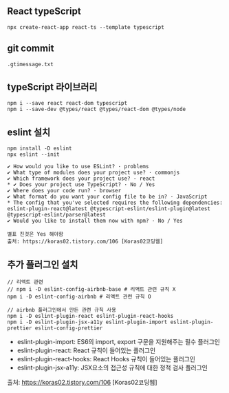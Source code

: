 ## React typeScript
```
npx create-react-app react-ts --template typescript
```

## git commit
`.gtimessage.txt`

## typeScript 라이브러리
```
npm i --save react react-dom typescript
npm i --save-dev @types/react @types/react-dom @types/node
```

## eslint 설치
```
npm install -D eslint
npx eslint --init

✔ How would you like to use ESLint? · problems 
✔ What type of modules does your project use? · commonjs 
✔ Which framework does your project use? · react 
* ✔ Does your project use TypeScript? · No / Yes 
✔ Where does your code run? · browser 
✔ What format do you want your config file to be in? · JavaScript 
* The config that you've selected requires the following dependencies: 
eslint-plugin-react@latest @typescript-eslint/eslint-plugin@latest @typescript-eslint/parser@latest 
✔ Would you like to install them now with npm? · No / Yes

별표 친것은 Yes 해야함
출처: https://koras02.tistory.com/106 [Koras02코딩웹]
```

## 추가 플러그인 설치
```
// 리액트 관련
// npm i -D eslint-config-airbnb-base # 리액트 관련 규칙 X
npm i -D eslint-config-airbnb # 리액트 관련 규칙 O

// airbnb 플러그인에서 만든 관련 규칙 사용
npm i -D eslint-plugin-react eslint-plugin-react-hooks
npm i -D eslint-plugin-jsx-a11y eslint-plugin-import eslint-plugin-prettier eslint-config-prettier
```
* eslint-plugin-import: ES6의 import, export 구문을 지원해주는 필수 플러그인
* eslint-plugin-react: React 규칙이 들어있는 플러그인
* eslint-plugin-react-hooks: React Hooks 규칙이 들어있는 플러그인
* eslint-plugin-jsx-a11y: JSX요소의 접근성 규칙에 대한 정적 검사 플러그인

출처: https://koras02.tistory.com/106 [Koras02코딩웹]